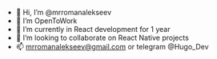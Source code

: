 - 👋 Hi, I’m @mrromanalekseev
- 👀 I’m OpenToWork
- 🌱 I’m currently in React development for 1 year
- 💞️ I’m looking to collaborate on React Native projects
- 📫 mrromanalekseev@gmail.com or telegram @Hugo_Dev

<!---
mrromanalekseev/mrromanalekseev is a ✨ special ✨ repository because its `README.md` (this file) appears on your GitHub profile.
You can click the Preview link to take a look at your changes.
--->
